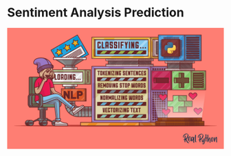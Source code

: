 # Sentiment Analysis Prediction

<img src='https://github.com/taruntiwarihp/raw_images/blob/master/Use-Sentiment-Analysis-With-Python-to-Classify-Reviews_Watermarked.e73ba441d870.jpg?raw=true'>
